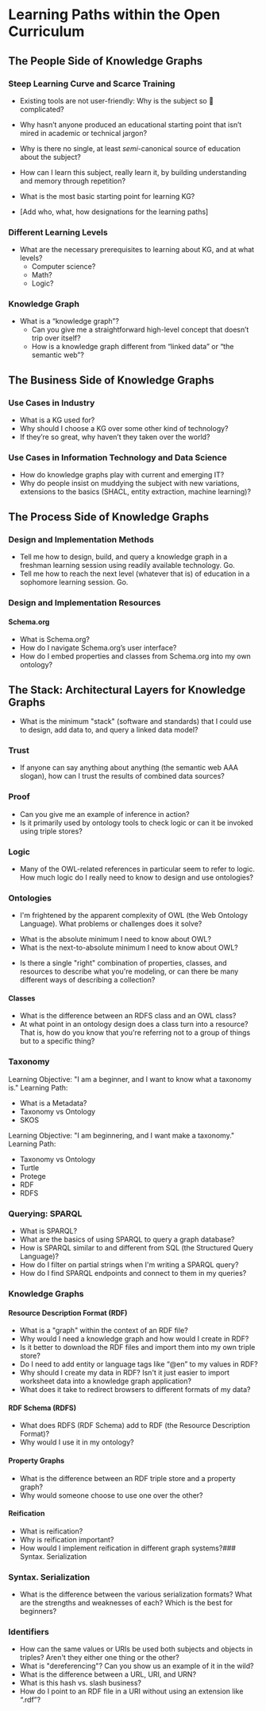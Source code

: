# Learning Paths within the Open Curriculum


##  The People Side of Knowledge Graphs
### Steep Learning Curve and Scarce Training
- Existing tools are not user-friendly: Why is the subject so 🤬 complicated?
- Why hasn’t anyone produced an educational starting point that isn’t mired in academic or technical jargon?
- Why is there no single, at least *semi*-canonical source of education about the subject?
- How can I learn this subject, really learn it, by building understanding and memory through repetition?
- What is the most basic starting point for learning KG?

- [Add who, what, how designations for the learning paths]

### Different Learning Levels
- What are the necessary prerequisites to learning about KG, and at what levels?
  - Computer science?
  - Math?
  - Logic?
### Knowledge Graph
- What is a “knowledge graph”?
  - Can you give me a straightforward high-level concept that doesn’t trip over itself?
  - How is a knowledge graph different from “linked data” or “the semantic web”?

## The Business Side of Knowledge Graphs
### Use Cases in Industry
- What is a KG used for?
- Why should I choose a KG over some other kind of technology?
- If they’re so great, why haven’t they taken over the world?

### Use Cases in Information Technology and Data Science
* How do knowledge graphs play with current and emerging IT?
* Why do people insist on muddying the subject with new variations, extensions to the basics (SHACL, entity extraction, machine learning)?

## The Process Side of Knowledge Graphs
### Design and Implementation Methods
- Tell me how to design, build, and query a knowledge graph in a freshman learning session using readily available technology. Go.
 - Tell me how to reach the next level (whatever that is) of education in a sophomore learning session. Go.

### Design and Implementation Resources 
#### Schema.org
* What is Schema.org?
* How do I navigate Schema.org’s user interface?
* How do I embed properties and classes from Schema.org into my own ontology?

## The Stack: Architectural Layers for Knowledge Graphs
* What is the minimum "stack" (software and standards) that I could use to design, add data to, and query a linked data model?

### Trust
* If anyone can say anything about anything (the semantic web AAA slogan), how can I trust the results of combined data sources?

### Proof
* Can you give me an example of inference in action? 
* Is it primarily used by ontology tools to check logic or can it be invoked using triple stores?

### Logic
* Many of the OWL-related references in particular seem to refer to logic. How much logic do I really need to know to design and use ontologies?

### Ontologies
* I'm frightened by the apparent complexity of OWL (the Web Ontology Language). What problems or challenges does it solve?
- What is the absolute minimum I need to know about OWL?
- What is the next-to-absolute minimum I need to know about OWL?
* Is there a single "right" combination of properties, classes, and resources to describe what you're modeling, or can there be many different ways of describing a collection?

#### Classes
* What is the difference between an RDFS class and an OWL class?
* At what point in an ontology design does a class turn into a resource? That is, how do you know that you're referring not to a group of things but to a specific thing?

### Taxonomy
Learning Objective: "I am a beginner, and I want to know what a taxonomy is." 
Learning Path:

* What is a Metadata?
* Taxonomy vs Ontology
* SKOS

Learning Objective: "I am beginnering, and I want make a taxonomy." 
Learning Path:
* Taxonomy vs Ontology
* Turtle
* Protege
* RDF
* RDFS

### Querying: SPARQL
   * What is SPARQL?
   * What are the basics of using SPARQL to query a graph database?
   * How is SPARQL similar to and different from SQL (the Structured Query Language)?
   * How do I filter on partial strings when I'm writing a SPARQL query?
   * How do I find SPARQL endpoints and connect to them in my queries? 

### Knowledge Graphs
#### Resource Description Format (RDF)   
* What is a "graph" within the context of an RDF file? 
* Why would I need a knowledge graph and how would I create in RDF?
* Is it better to download the RDF files and import them into my own triple store?
* Do I need to add entity or language tags like “@en” to my values in RDF?
* Why should I create my data in RDF? Isn't it just easier to import worksheet data into a knowledge graph application?
* What does it take to redirect browsers to different formats of my data?
#### RDF Schema (RDFS)
* What does RDFS (RDF Schema) add to RDF (the Resource Description Format)? 
* Why would I use it in my ontology?
#### Property Graphs
* What is the difference between an RDF triple store and a property graph? 
* Why would someone choose to use one over the other?
#### Reification
   * What is reification?
   * Why is reification important?
   * How would I implement reification in different graph systems?### Syntax. Serialization

### Syntax. Serialization
* What is the difference between the various serialization formats? What are the strengths and weaknesses of each? Which is the best for beginners?

### Identifiers
* How can the same values or URIs be used both subjects and objects in triples? Aren't they either one thing or the other?
* What is "dereferencing"? Can you show us an example of it in the wild?
* What is the difference between a URL, URI, and URN?
* What is this hash vs. slash business?
* How do I point to an RDF file in a URI without using an extension like “.rdf”?


